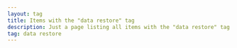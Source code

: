 ```yaml
---
layout: tag
title: Items with the "data restore" tag
description: Just a page listing all items with the "data restore" tag
tag: data restore
---
```


